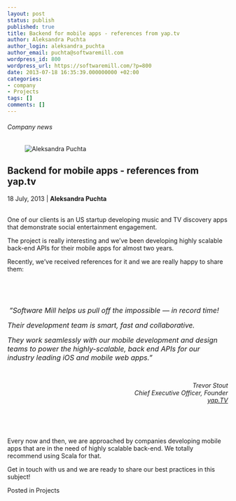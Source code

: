 ```yaml
---
layout: post
status: publish
published: true
title: Backend for mobile apps - references from yap.tv
author: Aleksandra Puchta
author_login: aleksandra_puchta
author_email: puchta@softwaremill.com
wordpress_id: 800
wordpress_url: https://softwaremill.com/?p=800
date: 2013-07-18 16:35:39.000000000 +02:00
categories:
- company
- Projects
tags: []
comments: []
---
```


<h6>Company news</h6>
<div class="post-header clearfix">
<figure><div class="image"><img src="https://softwaremill.com/wp-content/uploads/2013/04/puchta.jpg" alt="Aleksandra Puchta"></div></figure><div class="title">
<h2 class="font-dark-blue font-normal">Backend for mobile apps - references from yap.tv</h2>18 July, 2013 | <b>Aleksandra Puchta</b><br><br>
</div>
</div>
<div class="post-rows">
<div class="text">
<p>One of our clients is an US startup developing music and TV discovery apps that demonstrate social entertainment engagement.</p>
<p>The project is really interesting and we’ve been developing highly scalable back-end APIs for their mobile apps for almost two years.</p>
</div>
<div class="text">
<p>Recently, we’ve received references for it and we are really happy to share them:</p>
<p> </p>
<p> </p>
<p><span style="font-size: medium;"><em> ”Software Mill helps us pull off the impossible — in record time! </em></span></p>
<p><span style="font-size: medium;"><em>Their development team is smart, fast and collaborative. </em></span></p>
<p><span style="font-size: medium;"><em>They work seamlessly with our mobile development and design teams to power the highly-scalable, back end APIs for our industry leading iOS and mobile web apps.”</em></span></p>
<p> </p>
<p style="text-align: right;" align="right"><em>Trevor Stout</em><br><em>Chief Executive Officer, Founder</em><br><a href="http://www.yap.tv"><em>yap.TV</em></a></p>
<p> </p>
<p> </p>
<p>Every now and then, we are approached by companies developing mobile apps that are in the need of highly scalable back-end. We totally recommend using Scala for that.</p>
<p>Get in touch with us and we are ready to share our best practices in this subject! </p>
</div>
</div>
<div class="post-footer">Posted in Projects</div>
